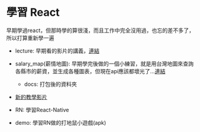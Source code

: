 # 學習 React

早期學過react，但那時學的算很淺，而且工作中完全沒用過，也忘的差不多了，所以打算重新學一遍

- lecture: 早期看的影片的講義，[連結](https://www.bilibili.com/video/BV1wy4y1D7JT/?spm_id_from=333.788.recommend_more_video.0&vd_source=aff2c79bf7cf75bc493437621849a68d '連結')
- salary_map(薪情地圖): 早期學完後做的一個小練習，就是用台灣地圖來查詢各縣市的薪資，並生成各種圖表，但現在api應該都壞光了...[連結](https://gusty1.github.io/study-react/ '薪情地圖')
  - docs: 打包後的資料夾

- [新的教學影片](https://www.bilibili.com/video/BV1ZB4y1Z7o8?vd_source=aff2c79bf7cf75bc493437621849a68d&spm_id_from=333.788.videopod.episodes '教學影片')

- RN: 學習React-Native

- demo: 學習RN做的打地鼠小遊戲(apk)
